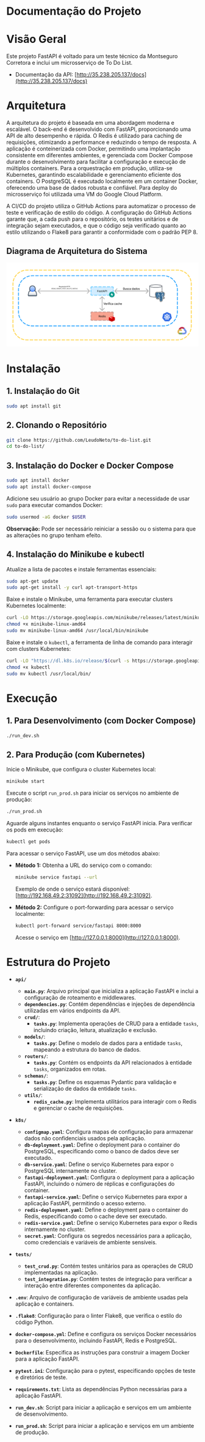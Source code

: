 # Documentação do Projeto

# Visão Geral

Este projeto FastAPI é voltado para um teste técnico da Montseguro Corretora e inclui um microsserviço de To Do List.

- Documentação da API: [http://35.238.205.137/docs](http://35.238.205.137/docs)

# Arquitetura

A arquitetura do projeto é baseada em uma abordagem moderna e escalável. O back-end é desenvolvido com FastAPI, proporcionando uma API de alto desempenho e rápida. O Redis é utilizado para caching de requisições, otimizando a performance e reduzindo o tempo de resposta. A aplicação é conteinerizada com Docker, permitindo uma implantação consistente em diferentes ambientes, e gerenciada com Docker Compose durante o desenvolvimento para facilitar a configuração e execução de múltiplos containers. Para a orquestração em produção, utiliza-se Kubernetes, garantindo escalabilidade e gerenciamento eficiente dos containers. O PostgreSQL é executado localmente em um container Docker, oferecendo uma base de dados robusta e confiável. Para deploy do microsserviço foi utilizada uma VM do Google Cloud Platform.

A CI/CD do projeto utiliza o GitHub Actions para automatizar o processo de teste e verificação de estilo do código. A configuração do GitHub Actions garante que, a cada push para o repositório, os testes unitários e de integração sejam executados, e que o código seja verificado quanto ao estilo utilizando o Flake8 para garantir a conformidade com o padrão PEP 8.

## Diagrama de Arquitetura do Sistema

![Diagrama de Arquitetura do Sistema](docs/diagrama_arquitetura.png)

# Instalação

## 1. Instalação do Git

```bash
sudo apt install git
```

## 2. Clonando o Repositório

```bash
git clone https://github.com/LeudoNeto/to-do-list.git
cd to-do-list/
```

## 3. Instalação do Docker e Docker Compose


```bash
sudo apt install docker
sudo apt install docker-compose
```

Adicione seu usuário ao grupo Docker para evitar a necessidade de usar `sudo` para executar comandos Docker:

```bash
sudo usermod -aG docker $USER
```

**Observação:** Pode ser necessário reiniciar a sessão ou o sistema para que as alterações no grupo tenham efeito.

## 4. Instalação do Minikube e kubectl

Atualize a lista de pacotes e instale ferramentas essenciais:

```bash
sudo apt-get update
sudo apt-get install -y curl apt-transport-https
```

Baixe e instale o Minikube, uma ferramenta para executar clusters Kubernetes localmente:

```bash
curl -LO https://storage.googleapis.com/minikube/releases/latest/minikube-linux-amd64
chmod +x minikube-linux-amd64
sudo mv minikube-linux-amd64 /usr/local/bin/minikube
```

Baixe e instale o `kubectl`, a ferramenta de linha de comando para interagir com clusters Kubernetes:

```bash
curl -LO "https://dl.k8s.io/release/$(curl -s https://storage.googleapis.com/kubernetes-release/release/stable.txt)/bin/linux/amd64/kubectl"
chmod +x kubectl
sudo mv kubectl /usr/local/bin/
```

# Execução

## 1. Para Desenvolvimento (com Docker Compose)

```bash
./run_dev.sh
```

## 2. Para Produção (com Kubernetes)

Inicie o Minikube, que configura o cluster Kubernetes local:

```bash
minikube start
```

Execute o script `run_prod.sh` para iniciar os serviços no ambiente de produção:

```bash
./run_prod.sh
```

Aguarde alguns instantes enquanto o serviço FastAPI inicia. Para verificar os pods em execução:

```bash
kubectl get pods
```

Para acessar o serviço FastAPI, use um dos métodos abaixo:

- **Método 1:** Obtenha a URL do serviço com o comando:

    ```bash
    minikube service fastapi --url
    ```

    Exemplo de onde o serviço estará disponível: [http://192.168.49.2:31092](http://192.168.49.2:31092).

- **Método 2:** Configure o port-forwarding para acessar o serviço localmente:

    ```bash
    kubectl port-forward service/fastapi 8000:8000
    ```

    Acesse o serviço em [http://127.0.0.1:8000](http://127.0.0.1:8000).

# Estrutura do Projeto

- **`api/`**
  - **`main.py`**: Arquivo principal que inicializa a aplicação FastAPI e inclui a configuração de roteamento e middlewares.
  - **`dependencies.py`**: Contém dependências e injeções de dependência utilizadas em vários endpoints da API.
  - **`crud/`**:
    - **`tasks.py`**: Implementa operações de CRUD para a entidade `tasks`, incluindo criação, leitura, atualização e exclusão.
  - **`models/`**:
    - **`tasks.py`**: Define o modelo de dados para a entidade `tasks`, mapeando a estrutura do banco de dados.
  - **`routers/`**:
    - **`tasks.py`**: Contém os endpoints da API relacionados à entidade `tasks`, organizados em rotas.
  - **`schemas/`**:
    - **`tasks.py`**: Define os esquemas Pydantic para validação e serialização de dados da entidade `tasks`.
  - **`utils/`**:
    - **`redis_cache.py`**: Implementa utilitários para interagir com o Redis e gerenciar o cache de requisições.

- **`k8s/`**
  - **`configmap.yaml`**: Configura mapas de configuração para armazenar dados não confidenciais usados pela aplicação.
  - **`db-deployment.yaml`**: Define o deployment para o container do PostgreSQL, especificando como o banco de dados deve ser executado.
  - **`db-service.yaml`**: Define o serviço Kubernetes para expor o PostgreSQL internamente no cluster.
  - **`fastapi-deployment.yaml`**: Configura o deployment para a aplicação FastAPI, incluindo o número de réplicas e configurações do container.
  - **`fastapi-service.yaml`**: Define o serviço Kubernetes para expor a aplicação FastAPI, permitindo o acesso externo.
  - **`redis-deployment.yaml`**: Define o deployment para o container do Redis, especificando como o cache deve ser executado.
  - **`redis-service.yaml`**: Define o serviço Kubernetes para expor o Redis internamente no cluster.
  - **`secret.yaml`**: Configura os segredos necessários para a aplicação, como credenciais e variáveis de ambiente sensíveis.

- **`tests/`**
  - **`test_crud.py`**: Contém testes unitários para as operações de CRUD implementadas na aplicação.
  - **`test_integration.py`**: Contém testes de integração para verificar a interação entre diferentes componentes da aplicação.

- **`.env`**: Arquivo de configuração de variáveis de ambiente usadas pela aplicação e containers.
- **`.flake8`**: Configuração para o linter Flake8, que verifica o estilo do código Python.
- **`docker-compose.yml`**: Define e configura os serviços Docker necessários para o desenvolvimento, incluindo FastAPI, Redis e PostgreSQL.
- **`Dockerfile`**: Especifica as instruções para construir a imagem Docker para a aplicação FastAPI.
- **`pytest.ini`**: Configuração para o pytest, especificando opções de teste e diretórios de teste.
- **`requirements.txt`**: Lista as dependências Python necessárias para a aplicação FastAPI.
- **`run_dev.sh`**: Script para iniciar a aplicação e serviços em um ambiente de desenvolvimento.
- **`run_prod.sh`**: Script para iniciar a aplicação e serviços em um ambiente de produção.
